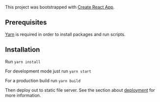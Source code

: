 This project was bootstrapped with [Create React App](https://github.com/facebook/create-react-app).

## Prerequisites

[Yarn](https://classic.yarnpkg.com/en/docs/install) is required in order to install packages and run scripts.

## Installation

Run `yarn install`

For development mode just run `yarn start`

For a production build run `yarn build`

Then deploy out to static file server.
See the section about [deployment](https://facebook.github.io/create-react-app/docs/deployment) for more information.
